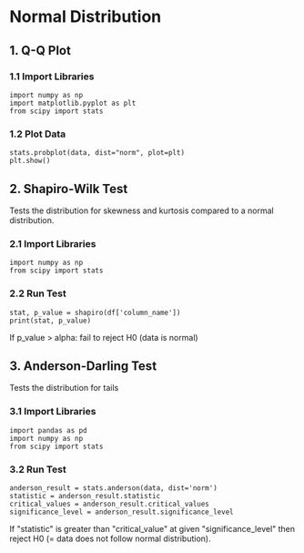 # Normal Distribution
## 1. Q-Q Plot
### 1.1 Import Libraries
    import numpy as np
    import matplotlib.pyplot as plt
    from scipy import stats
### 1.2 Plot Data
    stats.probplot(data, dist="norm", plot=plt)
    plt.show()
## 2. Shapiro-Wilk Test
Tests the distribution for skewness and kurtosis compared to a normal distribution.
### 2.1 Import Libraries
    import numpy as np
    from scipy import stats
### 2.2 Run Test
    stat, p_value = shapiro(df['column_name'])
    print(stat, p_value)
If p_value > alpha: fail to reject H0 (data is normal)
## 3. Anderson-Darling Test
Tests the distribution for tails
### 3.1 Import Libraries
    import pandas as pd
    import numpy as np
    from scipy import stats
### 3.2 Run Test
    anderson_result = stats.anderson(data, dist='norm')
    statistic = anderson_result.statistic
    critical_values = anderson_result.critical_values
    significance_level = anderson_result.significance_level
If "statistic" is greater than "critical_value" at given "significance_level" then reject H0 (= data does not follow normal distribution).

